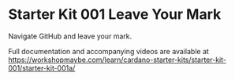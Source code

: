 # Starter Kit 001 Leave Your Mark
Navigate GitHub and leave your mark.

Full documentation and accompanying videos are available at 
https://workshopmaybe.com/learn/cardano-starter-kits/starter-kit-001/starter-kit-001a/ 


